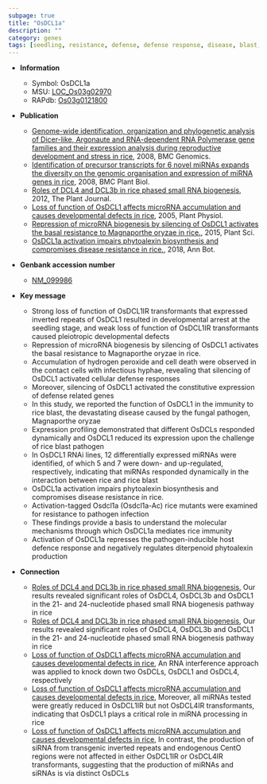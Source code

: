 ```yaml
---
subpage: true
title: "OsDCL1a"
description: ""
category: genes
tags: [seedling, resistance, defense, defense response, disease, blast, magnaporthe oryzae, cell death, immunity, disease resistance, pathogen, defence, defence response]
---
```


* **Information**  
    + Symbol: OsDCL1a  
    + MSU: [LOC_Os03g02970](http://rice.plantbiology.msu.edu/cgi-bin/ORF_infopage.cgi?orf=LOC_Os03g02970)  
    + RAPdb: [Os03g0121800](http://rapdb.dna.affrc.go.jp/viewer/gbrowse_details/irgsp1?name=Os03g0121800)  

* **Publication**  
    + [Genome-wide identification, organization and phylogenetic analysis of Dicer-like, Argonaute and RNA-dependent RNA Polymerase gene families and their expression analysis during reproductive development and stress in rice](http://www.ncbi.nlm.nih.gov/pubmed?term=Genome-wide+identification,+organization+and+phylogenetic+analysis+of+Dicer-like,+Argonaute+and+RNA-dependent+RNA+Polymerase+gene+families+and+their+expression+analysis+during+reproductive+development+and+stress+in+rice%5BTitle%5D), 2008, BMC Genomics.
    + [Identification of precursor transcripts for 6 novel miRNAs expands the diversity on the genomic organisation and expression of miRNA genes in rice](http://www.ncbi.nlm.nih.gov/pubmed?term=Identification+of+precursor+transcripts+for+6+novel+miRNAs+expands+the+diversity+on+the+genomic+organisation+and+expression+of+miRNA+genes+in+rice%5BTitle%5D), 2008, BMC Plant Biol.
    + [Roles of DCL4 and DCL3b in rice phased small RNA biogenesis](http://www.ncbi.nlm.nih.gov/pubmed?term=Roles+of+DCL4+and+DCL3b+in+rice+phased+small+RNA+biogenesis%5BTitle%5D), 2012, The Plant Journal.
    + [Loss of function of OsDCL1 affects microRNA accumulation and causes developmental defects in rice](http://www.ncbi.nlm.nih.gov/pubmed?term=Loss+of+function+of+OsDCL1+affects+microRNA+accumulation+and+causes+developmental+defects+in+rice%5BTitle%5D), 2005, Plant Physiol.
    + [Repression of microRNA biogenesis by silencing of OsDCL1 activates the basal resistance to Magnaporthe oryzae in rice.](http://www.ncbi.nlm.nih.gov/pubmed?term=Repression+of+microRNA+biogenesis+by+silencing+of+OsDCL1+activates+the+basal+resistance+to+Magnaporthe+oryzae+in+rice.%5BTitle%5D), 2015, Plant Sci.
    + [OsDCL1a activation impairs phytoalexin biosynthesis and compromises disease resistance in rice.](http://www.ncbi.nlm.nih.gov/pubmed?term=OsDCL1a+activation+impairs+phytoalexin+biosynthesis+and+compromises+disease+resistance+in+rice.%5BTitle%5D), 2018, Ann Bot.

* **Genbank accession number**  
    + [NM_099986](http://www.ncbi.nlm.nih.gov/nuccore/NM_099986)

* **Key message**  
    + Strong loss of function of OsDCL1IR transformants that expressed inverted repeats of OsDCL1 resulted in developmental arrest at the seedling stage, and weak loss of function of OsDCL1IR transformants caused pleiotropic developmental defects
    + Repression of microRNA biogenesis by silencing of OsDCL1 activates the basal resistance to Magnaporthe oryzae in rice.
    + Accumulation of hydrogen peroxide and cell death were observed in the contact cells with infectious hyphae, revealing that silencing of OsDCL1 activated cellular defense responses
    + Moreover, silencing of OsDCL1 activated the constitutive expression of defense related genes
    + In this study, we reported the function of OsDCL1 in the immunity to rice blast, the devastating disease caused by the fungal pathogen, Magnaporthe oryzae
    + Expression profiling demonstrated that different OsDCLs responded dynamically and OsDCL1 reduced its expression upon the challenge of rice blast pathogen
    + In OsDCL1 RNAi lines, 12 differentially expressed miRNAs were identified, of which 5 and 7 were down- and up-regulated, respectively, indicating that miRNAs responded dynamically in the interaction between rice and rice blast
    + OsDCL1a activation impairs phytoalexin biosynthesis and compromises disease resistance in rice.
    + Activation-tagged Osdcl1a (Osdcl1a-Ac) rice mutants were examined for resistance to pathogen infection
    + These findings provide a basis to understand the molecular mechanisms through which OsDCL1a mediates rice immunity
    + Activation of OsDCL1a represses the pathogen-inducible host defence response and negatively regulates diterpenoid phytoalexin production

* **Connection**  
    + [Roles of DCL4 and DCL3b in rice phased small RNA biogenesis](http://www.ncbi.nlm.nih.gov/pubmed?term=Roles+of+DCL4+and+DCL3b+in+rice+phased+small+RNA+biogenesis%5BTitle%5D), Our results revealed significant roles of OsDCL4, OsDCL3b and OsDCL1 in the 21- and 24-nucleotide phased small RNA biogenesis pathway in rice
    + [Roles of DCL4 and DCL3b in rice phased small RNA biogenesis](http://www.ncbi.nlm.nih.gov/pubmed?term=Roles+of+DCL4+and+DCL3b+in+rice+phased+small+RNA+biogenesis%5BTitle%5D), Our results revealed significant roles of OsDCL4, OsDCL3b and OsDCL1 in the 21- and 24-nucleotide phased small RNA biogenesis pathway in rice
    + [Loss of function of OsDCL1 affects microRNA accumulation and causes developmental defects in rice](http://www.ncbi.nlm.nih.gov/pubmed?term=Loss+of+function+of+OsDCL1+affects+microRNA+accumulation+and+causes+developmental+defects+in+rice%5BTitle%5D), An RNA interference approach was applied to knock down two OsDCLs, OsDCL1 and OsDCL4, respectively
    + [Loss of function of OsDCL1 affects microRNA accumulation and causes developmental defects in rice](http://www.ncbi.nlm.nih.gov/pubmed?term=Loss+of+function+of+OsDCL1+affects+microRNA+accumulation+and+causes+developmental+defects+in+rice%5BTitle%5D), Moreover, all miRNAs tested were greatly reduced in OsDCL1IR but not OsDCL4IR transformants, indicating that OsDCL1 plays a critical role in miRNA processing in rice
    + [Loss of function of OsDCL1 affects microRNA accumulation and causes developmental defects in rice](http://www.ncbi.nlm.nih.gov/pubmed?term=Loss+of+function+of+OsDCL1+affects+microRNA+accumulation+and+causes+developmental+defects+in+rice%5BTitle%5D), In contrast, the production of siRNA from transgenic inverted repeats and endogenous CentO regions were not affected in either OsDCL1IR or OsDCL4IR transformants, suggesting that the production of miRNAs and siRNAs is via distinct OsDCLs



